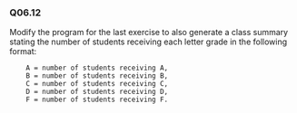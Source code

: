 
### Q06.12

Modify the program for the last exercise to also generate a class summary stating the
number of students receiving each letter grade in the following format:
```
    A = number of students receiving A,
    B = number of students receiving B,
    C = number of students receiving C,
    D = number of students receiving D,	
    F = number of students receiving F.
```